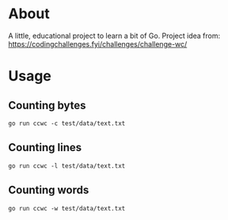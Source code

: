 # About

A little, educational project to learn a bit of Go. 
Project idea from: https://codingchallenges.fyi/challenges/challenge-wc/

# Usage

## Counting bytes

```shell
go run ccwc -c test/data/text.txt
```

## Counting lines

```shell
go run ccwc -l test/data/text.txt
```

## Counting words

```shell
go run ccwc -w test/data/text.txt
```